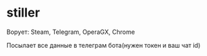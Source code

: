 # stiller
Ворует: Steam, Telegram, OperaGX, Chrome

Посылает все данные в телеграм бота(нужен токен и ваш чат id)
